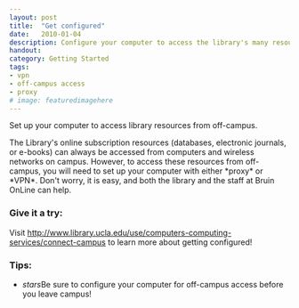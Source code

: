 ```yaml
---
layout: post
title:  "Get configured"
date:   2010-01-04
description: Configure your computer to access the library's many resources.
handout: 
category: Getting Started
tags:
- vpn
- off-campus access
- proxy
# image: featuredimagehere
---
```


<p class="intro">Set up your computer to access library resources from off-campus.</p>

<p class="flow-text">The Library's online subscription resources (databases, electronic journals, or e-books) can always be accessed from computers and wireless networks on campus. However, to access these resources from off-campus, you will need to set up your computer with either *proxy* or *VPN*. Don't worry, it is easy, and both the library and the staff at Bruin OnLine can help.</p>


### Give it a try:

Visit <a href="http://www.library.ucla.edu/use/computers-computing-services/connect-campus" target="_blank">http://www.library.ucla.edu/use/computers-computing-services/connect-campus</a> to learn more about getting configured!

### Tips:
<ul class="collapsible" data-collapsible="expandable">
    <li>
      <div><i class="material-icons">stars</i>Be sure to configure your computer for off-campus access before you leave campus!</div>
      <div class="collapsible-body"></div>
    </li>
  </ul>
<!-- class="collapsible-header"-->
